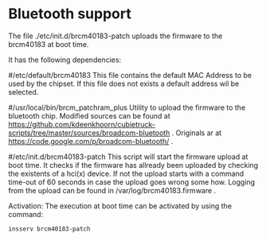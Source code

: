 Bluetooth support
=================

The file ./etc/init.d/brcm40183-patch uploads the firmware to the brcm40183 at boot time.

It has the following dependencies:

#/etc/default/brcm40183
This file contains the default MAC Address to be used by the chipset.
If this file does not exists a default address wil be selected.

#/usr/local/bin/brcm_patchram_plus
Utility to upload the firmware to the bluetooth chip.
Modified sources can be found at https://github.com/kdeenkhoorn/cubietruck-scripts/tree/master/sources/broadcom-bluetooth .
Originals ar at https://code.google.com/p/broadcom-bluetooth/ .

#/etc/init.d/brcm40183-patch
This script will start the firmware upload at boot time.
It checks if the firmware has allready been uploaded by checking the existents of a hci(x) device.
If not the upload starts with a command time-out of 60 seconds in case the upload goes wrong some how.
Logging from the upload can be found in /var/log/brcm40183.firmware .


Activation:
The execution at boot time can be activated by using the command:

	insserv brcm40183-patch
 
